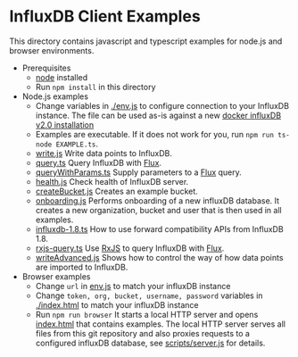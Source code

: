 # InfluxDB Client Examples

This directory contains javascript and typescript examples for node.js and browser environments.

- Prerequisites
  - [node](https://nodejs.org/en/) installed
  - Run `npm install` in this directory
- Node.js examples
  - Change variables in [./env.js](env.js) to configure connection to your InfluxDB instance. The file can be used as-is against a new [docker influxDB v2.0 installation](https://v2.docs.influxdata.com/v2.0/get-started/)
  - Examples are executable. If it does not work for you, run `npm run ts-node EXAMPLE.ts`.
  - [write.js](./write.js)
    Write data points to InfluxDB.
  - [query.ts](./query.ts)
    Query InfluxDB with [Flux](https://v2.docs.influxdata.com/v2.0/query-data/get-started/).
  - [queryWithParams.ts](./queryWithParams.ts)
    Supply parameters to a [Flux](https://v2.docs.influxdata.com/v2.0/query-data/get-started/) query.
  - [health.js](./health.js)
    Check health of InfluxDB server.
  - [createBucket.js](./createBucket.js)
    Creates an example bucket.
  - [onboarding.js](./onboarding.js)
    Performs onboarding of a new influxDB database. It creates a new organization, bucket and user that is then used in all examples.
  - [influxdb-1.8.ts](./influxdb-1.8.ts)
    How to use forward compatibility APIs from InfluxDB 1.8.
  - [rxjs-query.ts](./rxjs-query.ts)
    Use [RxJS](https://rxjs.dev/) to query InfluxDB with [Flux](https://v2.docs.influxdata.com/v2.0/query-data/get-started/).
  - [writeAdvanced.js](./writeAdvanced.js)
    Shows how to control the way of how data points are imported to InfluxDB.
- Browser examples
  - Change `url` in [env.js](./env.js) to match your influxDB instance
  - Change `token, org, bucket, username, password` variables in [./index.html](index.html) to match your influxDB instance
  - Run `npm run browser`
    It starts a local HTTP server and opens [index.html](./index.html) that contains examples.
    The local HTTP server serves all files from this git repository and also proxies requests
    to a configured influxDB database, see [scripts/server.js](./scripts/server.js) for details.
